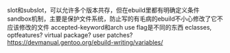  slot和subslot，可以允许多个版本共存，但在ebuild里都有明确定义条件
 sandbox机制，主要是保护文件系统，防止写的有毛病的ebuild不小心修改了它不应该修改的文件
 accepted-keyword和arch use flag是不同的东西
 eclasses, optfeatures?
 virtual package?
 user patches?
 <https://devmanual.gentoo.org/ebuild-writing/variables/>
